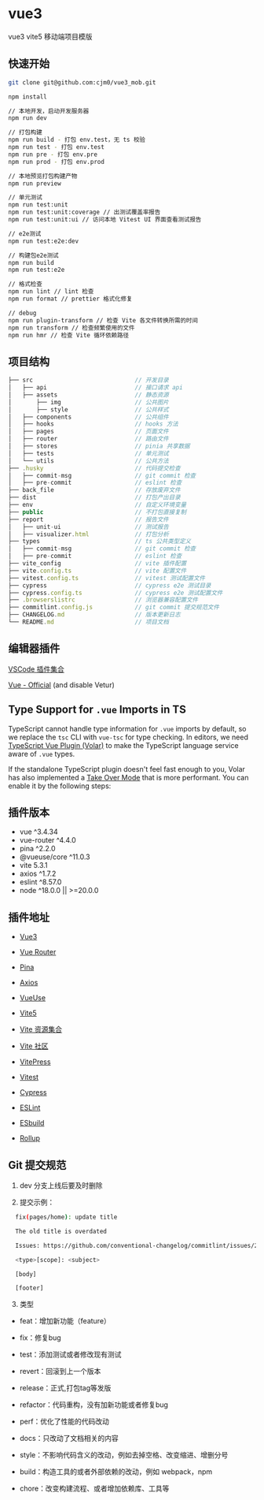 # vue3

vue3 vite5 移动端项目模版

## 快速开始

```bash
git clone git@github.com:cjm0/vue3_mob.git

npm install

// 本地开发，启动开发服务器
npm run dev

// 打包构建
npm run build - 打包 env.test，无 ts 校验
npm run test - 打包 env.test
npm run pre - 打包 env.pre
npm run prod - 打包 env.prod

// 本地预览打包构建产物
npm run preview

// 单元测试
npm run test:unit
npm run test:unit:coverage // 出测试覆盖率报告
npm run test:unit:ui // 访问本地 Vitest UI 界面查看测试报告

// e2e测试
npm run test:e2e:dev

// 构建包e2e测试
npm run build
npm run test:e2e

// 格式检查
npm run lint // lint 检查
npm run format // prettier 格式化修复

// debug
npm run plugin-transform // 检查 Vite 各文件转换所需的时间
npm run transform // 检查频繁使用的文件
npm run hmr // 检查 Vite 循环依赖路径
```

## 项目结构

```js
├── src                             // 开发目录
│   ├── api                         // 接口请求 api
│   ├── assets                      // 静态资源
│       ├── img                     // 公共图片
│       ├── style                   // 公共样式
│   ├── components                  // 公共组件
│   ├── hooks                       // hooks 方法
│   ├── pages                       // 页面文件
│   ├── router                      // 路由文件
│   ├── stores                      // pinia 共享数据
│   ├── tests                       // 单元测试
│   └── utils                       // 公共方法
├── .husky                          // 代码提交检查
│   ├── commit-msg                  // git commit 检查
│   ├── pre-commit                  // eslint 检查
├── back_file                       // 存放废弃文件
├── dist                            // 打包产出目录
├── env                             // 自定义环境变量
├── public                          // 不打包直接复制
├── report                          // 报告文件
│   ├── unit-ui                     // 测试报告
│   ├── visualizer.html             // 打包分析
├── types                           // ts 公共类型定义
│   ├── commit-msg                  // git commit 检查
│   ├── pre-commit                  // eslint 检查
├── vite_config                     // vite 插件配置
├── vite.config.ts                  // vite 配置文件
├── vitest.config.ts                // vitest 测试配置文件
├── cypress                         // cypress e2e 测试目录
├── cypress.config.ts               // cypress e2e 测试配置文件
├── .browserslistrc                 // 浏览器兼容配置文件
├── commitlint.config.js            // git commit 提交规范文件
├── CHANGELOG.md                    // 版本更新日志
└── README.md                       // 项目文档
```

## 编辑器插件

[VSCode 插件集合](https://code.visualstudio.com/)

[Vue - Official](https://marketplace.visualstudio.com/items?itemName=Vue.volar) (and disable Vetur)

## Type Support for `.vue` Imports in TS

TypeScript cannot handle type information for `.vue` imports by default, so we replace the `tsc` CLI with `vue-tsc` for type checking. In editors, we need [TypeScript Vue Plugin (Volar)](https://marketplace.visualstudio.com/items?itemName=Vue.volar) to make the TypeScript language service aware of `.vue` types.

If the standalone TypeScript plugin doesn't feel fast enough to you, Volar has also implemented a [Take Over Mode](https://github.com/johnsoncodehk/volar/discussions/471#discussioncomment-1361669) that is more performant. You can enable it by the following steps:

## 插件版本

- vue ^3.4.34
- vue-router ^4.4.0
- pina ^2.2.0
- @vueuse/core ^11.0.3
- vite 5.3.1
- axios ^1.7.2
- eslint ^8.57.0
- node ^18.0.0 || >=20.0.0

## 插件地址

- [Vue3](https://cn.vuejs.org/guide/introduction.html)

- [Vue Router](https://router.vuejs.org/zh/guide)

- [Pina](https://pinia.vuejs.org/zh/introduction.html)

- [Axios](https://www.axios-http.cn/docs/intro)

- [VueUse](https://vueuse.org/guide/)

- [Vite5](https://cn.vitejs.dev/guide)
- [Vite 资源集合](https://github.com/vitejs/awesome-vite)
- [Vite 社区](https://dev.to/t/vite)

- [VitePress](https://vitepress.dev/zh/guide/getting-started)

- [Vitest](https://cn.vitest.dev/)

- [Cypress](https://www.cypress.io/)

- [ESLint](https://eslint.org/)

- [ESbuild](https://www.esbuild.cn/)

- [Rollup](https://www.rollupjs.com/)

## Git 提交规范

1. dev 分支上线后要及时删除

2. 提交示例：

```bash
  fix(pages/home): update title

  The old title is overdated

  Issues: https://github.com/conventional-changelog/commitlint/issues/2507

  <type>[scope]: <subject>

  [body]

  [footer]
```

3. 类型
- feat：增加新功能（feature）
- fix：修复bug
- test：添加测试或者修改现有测试
- revert：回滚到上一个版本
- release：正式,打包tag等发版

- refactor：代码重构，没有加新功能或者修复bug
- perf：优化了性能的代码改动
- docs：只改动了文档相关的内容
- style：不影响代码含义的改动，例如去掉空格、改变缩进、增删分号

- build：构造工具的或者外部依赖的改动，例如 webpack，npm
- chore：改变构建流程、或者增加依赖库、工具等

